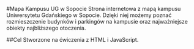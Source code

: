#Mapa Kampusu UG w Sopocie
Strona internetowa z mapą kampusu Uniwersytetu Gdańskiego w Sopocie. Dzięki niej możemy poznać rozmieszczenie budynków i parkingów na kampusie oraz najważniejsze obiekty najbliższego otoczenia.

##Cel
Stworzone na ćwiczenia z HTML i JavaScript.
